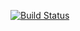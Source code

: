 [![Build Status](https://travis-ci.org/ericminio/learning-bambora.svg?branch=master)](https://travis-ci.org/ericminio/learning-bambora)
